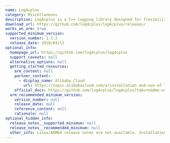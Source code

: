 ```yaml
---
name: Log4cplus
category: Miscellaneous
description: Log4cplus is a C++ logging library designed for flexibility and scalability, providing thread-safe logging capabilities, hierarchical loggers, and various appenders to support robust logging in applications.
download_url: https://github.com/log4cplus/log4cplus/releases/
works_on_arm: true
supported_minimum_version:
  version_number: 1.1.2
  release_date: 2018/04/13
optional_info:
  homepage_url: https://github.com/log4cplus/log4cplus
  support_caveats: null
  alternative_options: null
  getting_started_resources:
    arm_content: null
    partner_content:
      - display_name: Alibaba Cloud
        url: https://topic.alibabacloud.com/a/installation-and-use-of-log4cplus-under-linux-__linux_1_16_20277870.html
    official_docs: https://github.com/log4cplus/log4cplus?tab=readme-ov-file#installation-instruction
  arm_recommended_minimum_version:
    version_number: null
    release_date: null
    reference_content: null
    rationale: null
optional_hidden_info:
  release_notes__supported_minimum: null
  release_notes__recommended_minimum: null
  other_info: Linux/ARM64 release notes are not available. Installation and testing are done via the tar archive [1.1.2](https://github.com/log4cplus/log4cplus/releases/tag/REL_1_1_2).
---
```

